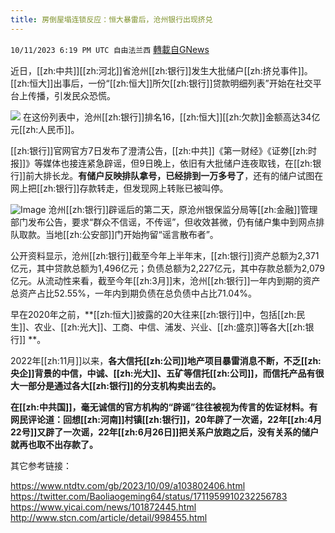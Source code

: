 ```yaml
---
title: 房倒屋塌连锁反应：恒大暴雷后，沧州银行出现挤兑
---
```

`10/11/2023 6:19 PM UTC 自由法兰西` [轉載自GNews](https://gnews.org/articles/1820387)

近日，[[zh:中共]][[zh:河北]]省沧州[[zh:银行]]发生大批储户[[zh:挤兑事件]]。[[zh:恒大]]出事后，一份“[[zh:恒大]]所欠[[zh:银行]]贷款明细列表”开始在社交平台上传播，引发民众恐慌。

  ![](https://i.ntdtv.com/assets/uploads/2023/10/id103802408-741c9561gy1hifhdy5jx3j20do1bgado.jpg)
在这份列表中，沧州[[zh:银行]]排名16，[[zh:恒大]][[zh:欠款]]金额高达34亿元[[zh:人民币]]。

 
[[zh:银行]]官网官方7日发布了澄清公告，[[zh:中共]]《第一财经》《证劵[[zh:时报]]》等媒体也接连紧急辟谣，但9日晚上，依旧有大批储户连夜取钱，在[[zh:银行]]前大排长龙。**有储户反映排队拿号，已经排到一万多号了**，还有的储户试图在网上把[[zh:银行]]存款转走，但发现网上转账已被叫停。

  ![Image](https://pbs.twimg.com/media/F8Iadt7bcAASpon?format=jpg&name=large)
沧州[[zh:银行]]辟谣后的第二天，原沧州银保监分局等[[zh:金融]]管理部门发布公告，要求“群众不信谣，不传谣”，但收效甚微，仍有储户集中到网点排队取款。当地[[zh:公安部]]门开始拘留“谣言散布者”。

  公开资料显示，沧州[[zh:银行]]截至今年上半年末，[[zh:银行]]资产总额为2,371亿元，其中贷款总额为1,496亿元；负债总额为2,227亿元，其中存款总额为2,079亿元。从流动性来看，截至今年[[zh:3月]]末，沧州[[zh:银行]]一年内到期的资产总资产占比52.55%，一年内到期负债在总负债中占比71.04%。

 
早在2020年之前，**[[zh:恒大]]披露的20大往来[[zh:银行]]中，包括[[zh:民生]]、农业、[[zh:光大]]、工商、中信、浦发、兴业、[[zh:盛京]]等各大[[zh:银行]] **。

 
2022年[[zh:11月]]以来，**各大信托[[zh:公司]]地产项目暴雷消息不断，不乏[[zh:央企]]背景的中信，中诚、[[zh:光大]]、五矿等信托[[zh:公司]]，而信托产品有很大一部分是通过各大[[zh:银行]]的分支机构卖出去的。**


**在[[zh:中共国]]，毫无诚信的官方机构的“辟谣”往往被视为传言的佐证材料。有网民评论道：回想[[zh:河南]]村镇[[zh:银行]]，20年辟了一次谣，22年[[zh:4月22号]]又辟了一次谣，22年[[zh:6月26日]]把关系户放跑之后，没有关系的储户就再也取不出存款了。**

其它参考链接：

https://www.ntdtv.com/gb/2023/10/09/a103802406.html
https://twitter.com/Baoliaogeming64/status/1711959910232256783    https://www.yicai.com/news/101872445.html
http://www.stcn.com/article/detail/998455.html
